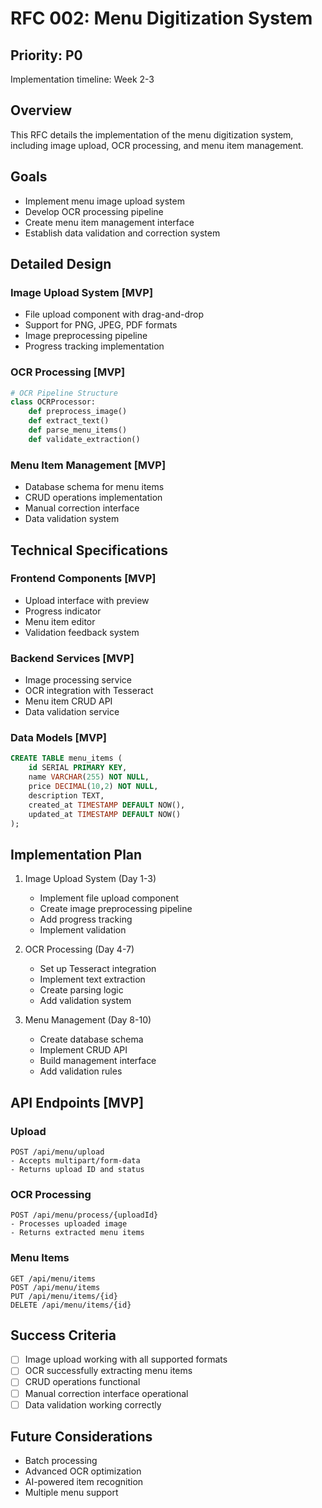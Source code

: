 # RFC 002: Menu Digitization System

## Priority: P0

Implementation timeline: Week 2-3

## Overview

This RFC details the implementation of the menu digitization system, including image upload, OCR processing, and menu item management.

## Goals

- Implement menu image upload system
- Develop OCR processing pipeline
- Create menu item management interface
- Establish data validation and correction system

## Detailed Design

### Image Upload System [MVP]

- File upload component with drag-and-drop
- Support for PNG, JPEG, PDF formats
- Image preprocessing pipeline
- Progress tracking implementation

### OCR Processing [MVP]

```python
# OCR Pipeline Structure
class OCRProcessor:
    def preprocess_image()
    def extract_text()
    def parse_menu_items()
    def validate_extraction()
```

### Menu Item Management [MVP]

- Database schema for menu items
- CRUD operations implementation
- Manual correction interface
- Data validation system

## Technical Specifications

### Frontend Components [MVP]

- Upload interface with preview
- Progress indicator
- Menu item editor
- Validation feedback system

### Backend Services [MVP]

- Image processing service
- OCR integration with Tesseract
- Menu item CRUD API
- Data validation service

### Data Models [MVP]

```sql
CREATE TABLE menu_items (
    id SERIAL PRIMARY KEY,
    name VARCHAR(255) NOT NULL,
    price DECIMAL(10,2) NOT NULL,
    description TEXT,
    created_at TIMESTAMP DEFAULT NOW(),
    updated_at TIMESTAMP DEFAULT NOW()
);
```

## Implementation Plan

1. Image Upload System (Day 1-3)

   - Implement file upload component
   - Create image preprocessing pipeline
   - Add progress tracking
   - Implement validation
2. OCR Processing (Day 4-7)

   - Set up Tesseract integration
   - Implement text extraction
   - Create parsing logic
   - Add validation system
3. Menu Management (Day 8-10)

   - Create database schema
   - Implement CRUD API
   - Build management interface
   - Add validation rules

## API Endpoints [MVP]

### Upload

```
POST /api/menu/upload
- Accepts multipart/form-data
- Returns upload ID and status
```

### OCR Processing

```
POST /api/menu/process/{uploadId}
- Processes uploaded image
- Returns extracted menu items
```

### Menu Items

```
GET /api/menu/items
POST /api/menu/items
PUT /api/menu/items/{id}
DELETE /api/menu/items/{id}
```

## Success Criteria

- [ ] Image upload working with all supported formats
- [ ] OCR successfully extracting menu items
- [ ] CRUD operations functional
- [ ] Manual correction interface operational
- [ ] Data validation working correctly

## Future Considerations

- Batch processing
- Advanced OCR optimization
- AI-powered item recognition
- Multiple menu support
